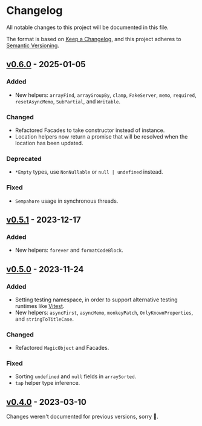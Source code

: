 # Changelog

All notable changes to this project will be documented in this file.

The format is based on [Keep a Changelog](https://keepachangelog.com/en/1.0.0/), and this project adheres to [Semantic Versioning](https://semver.org/spec/v2.0.0.html).

## [v0.6.0](https://github.com/NoelDeMartin/utils/releases/tag/v0.6.0) - 2025-01-05

### Added

- New helpers: `arrayFind`, `arrayGroupBy`, `clamp`, `FakeServer`, `memo`, `required`, `resetAsyncMemo`, `SubPartial`, and `Writable`.

### Changed

- Refactored Facades to take constructor instead of instance.
- Location helpers now return a promise that will be resolved when the location has been updated.

### Deprecated

- `*Empty` types, use `NonNullable` or `null | undefined` instead.

### Fixed

- `Sempahore` usage in synchronous threads.

## [v0.5.1](https://github.com/NoelDeMartin/utils/releases/tag/v0.5.1) - 2023-12-17

### Added

- New helpers: `forever` and `formatCodeBlock`.

## [v0.5.0](https://github.com/NoelDeMartin/utils/releases/tag/v0.5.0) - 2023-11-24

### Added

- Setting testing namespace, in order to support alternative testing runtimes like [Vitest](https://vitest.dev/).
- New helpers: `asyncFirst`, `asyncMemo`, `monkeyPatch`, `OnlyKnownProperties`, and `stringToTitleCase`.

### Changed

- Refactored `MagicObject` and Facades.

### Fixed

- Sorting `undefined` and `null` fields in `arraySorted`.
- `tap` helper type inference.

## [v0.4.0](https://github.com/NoelDeMartin/utils/releases/tag/v0.4.0) - 2023-03-10

Changes weren't documented for previous versions, sorry 🙈.

